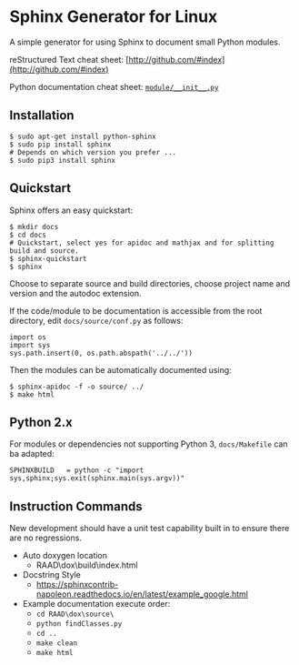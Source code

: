 # Sphinx Generator for Linux

A simple generator for using Sphinx to document small Python modules.

reStructured Text cheat sheet: [http://github.com/#index](http://github.com/#index)

Python documentation cheat sheet: [`module/__init__.py`](module/__init__.py)

## Installation

    $ sudo apt-get install python-sphinx
    $ sudo pip install sphinx
    # Depends on which version you prefer ...
    $ sudo pip3 install sphinx

## Quickstart

Sphinx offers an easy quickstart:

    $ mkdir docs
    $ cd docs
    # Quickstart, select yes for apidoc and mathjax and for splitting build and source.
    $ sphinx-quickstart
    $ sphinx

Choose to separate source and build directories, choose project name and version and the autodoc extension.

If the code/module to be documentation is accessible from the root directory, edit `docs/source/conf.py` as follows:

    import os
    import sys
    sys.path.insert(0, os.path.abspath('../../'))

Then the modules can be automatically documented using:

    $ sphinx-apidoc -f -o source/ ../
    $ make html

## Python 2.x

For modules or dependencies not supporting Python 3, `docs/Makefile` can ba adapted:

    SPHINXBUILD   = python -c "import sys,sphinx;sys.exit(sphinx.main(sys.argv))"

## Instruction Commands

New development should have a unit test capability built in to ensure there are no regressions.

* Auto doxygen location
    * RAAD\dox\build\index.html
* Docstring Style
    * https://sphinxcontrib-napoleon.readthedocs.io/en/latest/example_google.html
* Example documentation execute order:
    * `cd RAAD\dox\source\`
    * `python findClasses.py`
    * `cd ..`
    * `make clean`
    * `make html`
